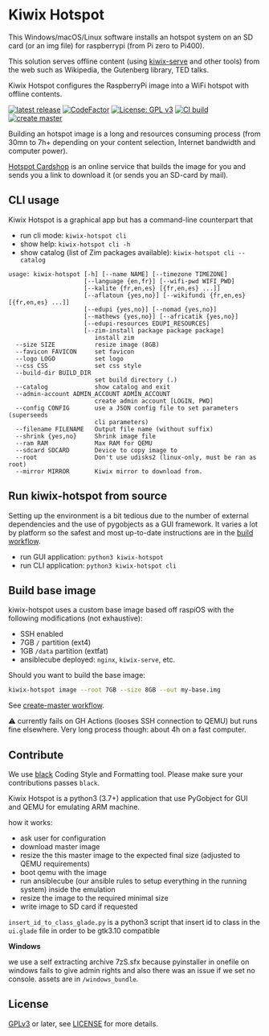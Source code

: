 # Kiwix Hotspot

This Windows/macOS/Linux software installs an hotspot system on an SD card (or an img file) for raspberrypi (from Pi zero to Pi400).

This solution serves offline content (using [kiwix-serve](https://github.com/kiwix/kiwix-tools) and other tools) from the web such as Wikipedia, the Gutenberg library, TED talks.

Kiwix Hotspot configures the RaspberryPi image into a WiFi hotspot with offline contents.

[![latest release](https://img.shields.io/github/v/tag/offspot/kiwix-hotspot?label=latest%20release&sort=semver)](https://download.kiwix.org/release/kiwix-hotspot/)
[![CodeFactor](https://www.codefactor.io/repository/github/offspot/kiwix-hotspot/badge)](https://www.codefactor.io/repository/github/offspot/kiwix-hotspot)
[![License: GPL v3](https://img.shields.io/badge/License-GPLv3-blue.svg)](https://www.gnu.org/licenses/gpl-3.0)
[![CI build](https://github.com/offspot/kiwix-hotspot/actions/workflows/build.yml/badge.svg)](https://github.com/offspot/kiwix-hotspot/actions/workflows/build.yml)
[![create master](https://github.com/offspot/kiwix-hotspot/actions/workflows/create-master.yml/badge.svg)](https://github.com/offspot/kiwix-hotspot/actions/workflows/create-master.yml)

Building an hotspot image is a long and resources consuming process (from 30mn to 7h+ depending on your content selection, Internet bandwidth and computer power).

[Hotspot Cardshop](https://www.kiwix.org/en/cardshop-access/) is an online service that builds the image for you and sends you a link to download it (or sends you an SD-card by mail).


## CLI usage

Kiwix Hotspot is a graphical app but has a command-line counterpart that

- run cli mode: `kiwix-hotspot cli`
- show help: `kiwix-hotspot cli -h`
- show catalog (list of Zim packages available): `kiwix-hotspot cli --catalog`

```
usage: kiwix-hotspot [-h] [--name NAME] [--timezone TIMEZONE]
                     [--language {en,fr}] [--wifi-pwd WIFI_PWD]
                     [--kalite {fr,en,es} [{fr,en,es} ...]]
                     [--aflatoun {yes,no}] [--wikifundi {fr,en,es} [{fr,en,es} ...]]
                     [--edupi {yes,no}] [--nomad {yes,no}]
                     [--mathews {yes,no}] [--africatik {yes,no}]
                     [--edupi-resources EDUPI_RESOURCES]
                     [--zim-install package package package]
                        install zim
  --size SIZE           resize image (8GB)
  --favicon FAVICON     set favicon
  --logo LOGO           set logo
  --css CSS             set css style
  --build-dir BUILD_DIR
                        set build directory (.)
  --catalog             show catalog and exit
  --admin-account ADMIN_ACCOUNT ADMIN_ACCOUNT
                        create admin account [LOGIN, PWD]
  --config CONFIG       use a JSON config file to set parameters (superseeds
                        cli parameters)
  --filename FILENAME   Output file name (without suffix)
  --shrink {yes,no}     Shrink image file
  --ram RAM             Max RAM for QEMU
  --sdcard SDCARD       Device to copy image to
  --root                Don't use udisks2 (linux-only, must be ran as root)
  --mirror MIRROR       Kiwix mirror to download from.
```

## Run kiwix-hotspot from source

Setting up the environment is a bit tedious due to the number of external dependencies and the use of pygobjects as a GUI framework. It varies a lot by platform so the safest and most up-to-date instructions are in the [build workflow](./.github/workflows/build.yml).

- run GUI application: `python3 kiwix-hotspot`
- run CLI application: `python3 kiwix-hotspot cli`

## Build base image

kiwix-hotspot uses a custom base image based off raspiOS with the following modifications (not exhaustive):

* SSH enabled
* 7GB `/` partition (ext4)
* 1GB `/data` partition (extfat)
* ansiblecube deployed: `nginx`, `kiwix-serve`, etc.

Should you want to build the base image:

``` sh
kiwix-hotspot image --root 7GB --size 8GB --out my-base.img
```

See [create-master workflow](./.github/workflows/create-master).

⚠️ currently fails on GH Actions (looses SSH connection to QEMU) but runs fine elsewhere. Very long process though: about 4h on a fast computer.

## Contribute

We use [black](https://black.readthedocs.io) Coding Style and Formatting tool. Please make sure your contributions passes `black`.

Kiwix Hotspot is a python3 (3.7+) application that use PyGobject for GUI and QEMU for emulating ARM machine.

how it works:

* ask user for configuration
* download master image
* resize the this master image to the expected final size (adjusted to QEMU requirements)
* boot qemu with the image
* run ansiblecube (our ansible rules to setup everything in the running system) inside the emulation
* resize the image to the required minimal size
* write image to SD card if requested

`insert_id_to_class_glade.py` is a python3 script that insert id to class in the `ui.glade` file in order to be gtk3.10 compatible

**Windows**

we use a self extracting archive 7zS.sfx because pyinstaller in onefile on windows fails to give admin rights and also there was an issue if we set no console. assets are in `/windows_bundle`.

## License

[GPLv3](https://www.gnu.org/licenses/gpl-3.0) or later, see
[LICENSE](LICENSE) for more details.
